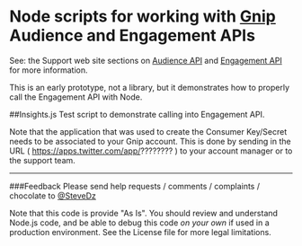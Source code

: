 # Node scripts for working with [Gnip](http://www.gnip.com) Audience and Engagement APIs
See:  the Support web site sections on [Audience API](http://support.gnip.com/apis/audience_api/) and [Engagement API](http://support.gnip.com/apis/engagement_api/) for more information.

This is an early prototype, not a library, but it demonstrates how to properly call the Engagement API with Node.

##Insights.js
Test script to demonstrate calling into Engagement API.

Note that the application that was used to create the Consumer Key/Secret needs to be associated to your Gnip account.
This is done by sending in the URL ( https://apps.twitter.com/app/???????? ) to your account manager or to the support team.

---
###Feedback
Please send help requests / comments / complaints / chocolate to [@SteveDz](stevedz@twitter.com)

Note that this code is provide "As Is".  You should review and understand Node.js code, and be able to debug this code _on your own_ if used in a production environment.  See the License file for more legal limitations.
